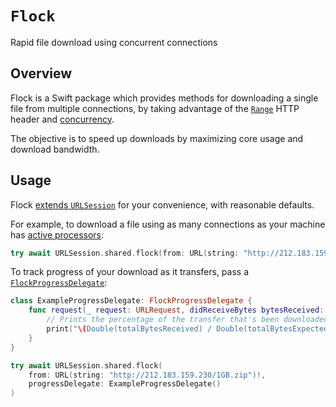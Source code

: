 # ``Flock``

Rapid file download using concurrent connections

## Overview

Flock is a Swift package which provides methods for downloading a single file from multiple connections, by taking advantage of the [`Range`](https://developer.mozilla.org/en-US/docs/Web/HTTP/Headers/Range) HTTP header and [concurrency](https://docs.swift.org/swift-book/LanguageGuide/Concurrency.html).

The objective is to speed up downloads by maximizing core usage and download bandwidth.

## Usage

Flock [extends `URLSession`](/documentation/flock/foundation/urlsession) for your convenience, with reasonable defaults.

For example, to download a file using as many connections as your machine has [active processors](https://developer.apple.com/documentation/foundation/processinfo/1408184-activeprocessorcount):

```swift
try await URLSession.shared.flock(from: URL(string: "http://212.183.159.230/1GB.zip")!)
```

To track progress of your download as it transfers, pass a [`FlockProgressDelegate`](https://flock.qas.im/documentation/flock/flockprogressdelegate):

```swift
class ExampleProgressDelegate: FlockProgressDelegate {
    func request(_ request: URLRequest, didReceiveBytes bytesReceived: Int, totalBytesReceived: Int, totalBytesExpected: Int) {
        // Prints the percentage of the transfer that's been downloaded
        print("\(Double(totalBytesReceived) / Double(totalBytesExpected) * 100)%")
    }
}
```
```swift
try await URLSession.shared.flock(
    from: URL(string: "http://212.183.159.230/1GB.zip")!, 
    progressDelegate: ExampleProgressDelegate()
)
```
